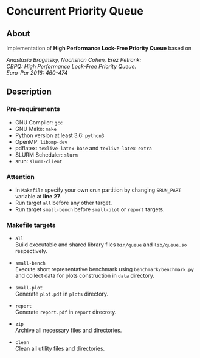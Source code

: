 # Concurrent Priority Queue

## About
Implementation of **High Performance Lock-Free Priority Queue** based on

*Anastasia Braginsky, Nachshon Cohen, Erez Petrank:<br>
CBPQ: High Performance Lock-Free Priority Queue.<br>
Euro-Par 2016: 460-474*

## Description

### Pre-requirements
- GNU Compiler: `gcc`
- GNU Make: `make`
- Python version at least 3.6: `python3`
- OpenMP: `libomp-dev`
- pdflatex: `texlive-latex-base` and `texlive-latex-extra`
- SLURM Scheduler: 	`slurm`
- srun: `slurm-client`

### Attention
- In `Makefile` specify your own `srun` partition by changing `SRUN_PART` variable at **line 27**.<br>
- Run target `all` before any other target.<br>
- Run target `small-bench` before `small-plot` or `report` targets.

### Makefile targets

- `all`<br>
Build executable and shared library files `bin/queue` and `lib/queue.so` respectively.

- `small-bench`<br>
Execute short representative benchmark using `benchmark/benchmark.py` and collect data for plots construction in `data` directory.

- `small-plot`<br>
Generate `plot.pdf` in `plots` directory.

- `report`<br>
Generate `report.pdf` in `report` direcroty.

- `zip`<br>
Archive all necessary files and directories.

- `clean`<br>
Clean all utility files and directories.
